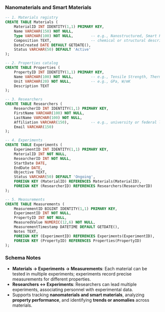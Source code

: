 ### Nanomaterials and Smart Materials

```sql
-- 1. Materials registry
CREATE TABLE Materials (
    MaterialID INT IDENTITY(1,1) PRIMARY KEY,
    Name VARCHAR(150) NOT NULL,
    Type VARCHAR(100) NOT NULL,        -- e.g., Nanostructured, Smart Polymer
    Composition TEXT,                  -- chemical or structural description
    DateCreated DATE DEFAULT GETDATE(),
    Status VARCHAR(50) DEFAULT 'Active'
);

-- 2. Properties catalog
CREATE TABLE Properties (
    PropertyID INT IDENTITY(1,1) PRIMARY KEY,
    Name VARCHAR(100) NOT NULL,        -- e.g., Tensile Strength, Thermal Conductivity
    Unit VARCHAR(20) NOT NULL,         -- e.g., GPa, W/mK
    Description TEXT
);

-- 3. Researchers
CREATE TABLE Researchers (
    ResearcherID INT IDENTITY(1,1) PRIMARY KEY,
    FirstName VARCHAR(100) NOT NULL,
    LastName VARCHAR(100) NOT NULL,
    Affiliation VARCHAR(150),          -- e.g., university or federal lab
    Email VARCHAR(150)
);

-- 4. Experiments
CREATE TABLE Experiments (
    ExperimentID INT IDENTITY(1,1) PRIMARY KEY,
    MaterialID INT NOT NULL,
    ResearcherID INT NOT NULL,
    StartDate DATE,
    EndDate DATE,
    Objective TEXT,
    Status VARCHAR(50) DEFAULT 'Ongoing',
    FOREIGN KEY (MaterialID) REFERENCES Materials(MaterialID),
    FOREIGN KEY (ResearcherID) REFERENCES Researchers(ResearcherID)
);

-- 5. Measurements
CREATE TABLE Measurements (
    MeasurementID BIGINT IDENTITY(1,1) PRIMARY KEY,
    ExperimentID INT NOT NULL,
    PropertyID INT NOT NULL,
    MeasuredValue NUMERIC(12,6) NOT NULL,
    MeasurementTimestamp DATETIME DEFAULT GETDATE(),
    Notes TEXT,
    FOREIGN KEY (ExperimentID) REFERENCES Experiments(ExperimentID),
    FOREIGN KEY (PropertyID) REFERENCES Properties(PropertyID)
);

```

### **Schema Notes**

- **Materials → Experiments → Measurements**:
   Each material can be tested in multiple experiments; experiments record precise measurements for different properties.
- **Researchers ↔ Experiments**:
   Researchers can lead multiple experiments, associating personnel with experimental data.
- Supports tracking **nanomaterials and smart materials**, analyzing **property performance**, and identifying **trends or anomalies** across materials.